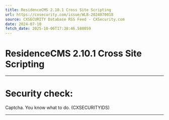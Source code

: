 ```yaml
---
title: ResidenceCMS 2.10.1 Cross Site Scripting
url: https://cxsecurity.com/issue/WLB-2024070018
source: CXSECURITY Database RSS Feed - CXSecurity.com
date: 2024-07-10
fetch_date: 2025-10-06T17:38:46.580059
---
```


# ResidenceCMS 2.10.1 Cross Site Scripting

---

# Security check:

Captcha. You know what to do. (CXSECURITYIDS)

---